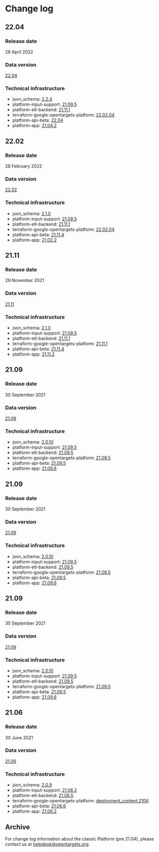 # Change log

##

## 22.04

### Release date

28 April 2022

### Data version

[22.04](http://ftp.ebi.ac.uk/pub/databases/opentargets/platform/latest/)

### &#x20;Technical infrastructure

* json\_schema: [2.2.4](https://github.com/opentargets/json\_schema/releases)
* platform-input-support: [21.09.5](https://github.com/opentargets/platform-input-support/tree/21.09.5)
* platform-etl-backend: [21.11.1](https://github.com/opentargets/platform-etl-backend/releases)
* terraform-google-opentargets-platform: [22.02.04](https://github.com/opentargets/terraform-google-opentargets-platform/blob/main/profiles/deployment\_context.2202\_4)
* platform-api-beta: [22.04](https://github.com/opentargets/platform-api/releases/tag/22.04)
* platform-app: [21.04.2](https://github.com/opentargets/platform-app/releases)

## 22.02

### Release date

28 February 2022

### Data version

[22.02](http://ftp.ebi.ac.uk/pub/databases/opentargets/platform/latest/)

### &#x20;Technical infrastructure

* json\_schema: [2.1.0](https://github.com/opentargets/json\_schema/releases)
* platform-input-support: [21.09.5](https://github.com/opentargets/platform-input-support/tree/21.09.5)
* platform-etl-backend: [21.11.1](https://github.com/opentargets/platform-etl-backend/releases)
* terraform-google-opentargets-platform: [22.02.04](https://github.com/opentargets/terraform-google-opentargets-platform/blob/main/profiles/deployment\_context.2202\_4)
* platform-api-beta: [21.11.4](https://github.com/opentargets/platform-api-beta/releases)
* platform-app: [21.02.2](https://github.com/opentargets/platform-app/releases)

## 21.11

### Release date

29 November 2021

### Data version

[21.11](http://ftp.ebi.ac.uk/pub/databases/opentargets/platform/)

### &#x20;Technical infrastructure

* json\_schema: [2.1.0](https://github.com/opentargets/json\_schema/releases)
* platform-input-support: [21.09.5](https://github.com/opentargets/platform-input-support/tree/21.09.5)
* platform-etl-backend: [21.11.1](https://github.com/opentargets/platform-etl-backend/releases)
* terraform-google-opentargets-platform: [21.11.1](https://github.com/opentargets/terraform-google-opentargets-platform/blob/main/profiles/deployment\_context.2111\_1)
* platform-api-beta: [21.11.4](https://github.com/opentargets/platform-api-beta/releases)
* platform-app: [21.11.2](https://github.com/opentargets/platform-app/releases)

## 21.09

### Release date

30 September 2021

### Data version

[21.09](http://ftp.ebi.ac.uk/pub/databases/opentargets/platform/21.09/)

### &#x20;Technical infrastructure

* json\_schema: [2.0.10](https://github.com/opentargets/json\_schema/releases/tag/2.0.10)
* platform-input-support: [21.09.5](https://github.com/opentargets/platform-input-support/tree/21.09.5)
* platform-etl-backend: [21.09.5](https://github.com/opentargets/platform-etl-backend/tree/21.09.5)
* terraform-google-opentargets-platform: [21.09.5](https://github.com/opentargets/terraform-google-opentargets-platform/blob/main/profiles/deployment\_context.2109\_5)
* platform-api-beta: [21.09.5](https://github.com/opentargets/platform-api-beta/tree/21.09.5)
* platform-app: [21.09.6](https://github.com/opentargets/platform-app/releases/tag/21.09.6)

## 21.09

### Release date

30 September 2021

### Data version

[21.09](http://ftp.ebi.ac.uk/pub/databases/opentargets/platform/21.09/)

### &#x20;Technical infrastructure

* json\_schema: [2.0.10](https://github.com/opentargets/json\_schema/releases/tag/2.0.10)
* platform-input-support: [21.09.5](https://github.com/opentargets/platform-input-support/tree/21.09.5)
* platform-etl-backend: [21.09.5](https://github.com/opentargets/platform-etl-backend/tree/21.09.5)
* terraform-google-opentargets-platform: [21.09.5](https://github.com/opentargets/terraform-google-opentargets-platform/blob/main/profiles/deployment\_context.2109\_5)
* platform-api-beta: [21.09.5](https://github.com/opentargets/platform-api-beta/tree/21.09.5)
* platform-app: [21.09.6](https://github.com/opentargets/platform-app/releases/tag/21.09.6)

## 21.09

### Release date

30 September 2021

### Data version

[21.09](http://ftp.ebi.ac.uk/pub/databases/opentargets/platform/21.09/)

### Technical infrastructure

* json\_schema: [2.0.10](https://github.com/opentargets/json\_schema/releases/tag/2.0.10)
* platform-input-support: [21.09.5](https://github.com/opentargets/platform-input-support/tree/21.09.5)
* platform-etl-backend: [21.09.5](https://github.com/opentargets/platform-etl-backend/tree/21.09.5)
* terraform-google-opentargets-platform: [21.09.5](https://github.com/opentargets/terraform-google-opentargets-platform/blob/main/profiles/deployment\_context.2109\_5)
* platform-api-beta: [21.09.5](https://github.com/opentargets/platform-api-beta/tree/21.09.5)
* platform-app: [21.09.6](https://github.com/opentargets/platform-app/releases/tag/21.09.6)

## 21.06

### Release date

30 June 2021

### Data version

[21.06](http://ftp.ebi.ac.uk/pub/databases/opentargets/platform/21.06)

### Technical infrastructure

* json\_schema: [2.0.9](https://github.com/opentargets/json\_schema/releases/tag/2.0.9)
* platform-input-support: [21.06.2](https://github.com/opentargets/platform-input-support/releases)
* platform-etl-backend: [21.06.5](https://github.com/opentargets/platform-etl-backend/releases/tag/21.06.5)
* terraform-google-opentargets-platform: [deployment\_context.2106](https://github.com/opentargets/terraform-google-opentargets-platform/blob/main/profiles/deployment\_context.2106)
* platform-api-beta: [21.06.6](https://github.com/opentargets/platform-api-beta/releases/tag/21.06.6)
* platform-app: [21.06.2](https://github.com/opentargets/platform-app/releases/tag/21.06.2)

## Archive

For change log information about the classic Platform (pre 21.04), please contact us at [helpdesk@opentargets.org](mailto:helpdesk@opentargets.org).
